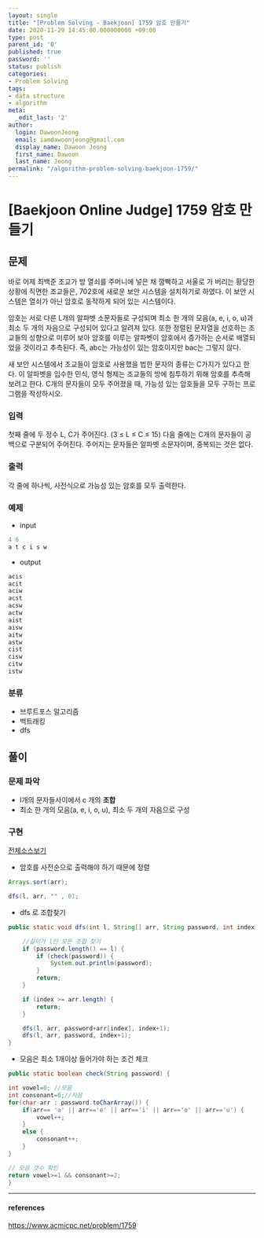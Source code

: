 ```yaml
---
layout: single
title: "[Problem Solving - Baekjoon] 1759 암호 만들기"
date: 2020-11-29 14:45:00.000000000 +09:00
type: post
parent_id: '0'
published: true
password: ''
status: publish
categories:
- Problem Solving
tags:
- data structure
- algorithm
meta:
  _edit_last: '2'
author:
  login: DawoonJeong
  email: iamdawoonjeong@gmail.com
  display_name: Dawoon Jeong
  first_name: Dawoon
  last_name: Jeong
permalink: "/algorithm-problem-solving-baekjoon-1759/"
---
```

# [Baekjoon Online Judge] 1759 암호 만들기

## 문제
바로 어제 최백준 조교가 방 열쇠를 주머니에 넣은 채 깜빡하고 서울로 가 버리는 황당한 상황에 직면한 조교들은, 702호에 새로운 보안 시스템을 설치하기로 하였다. 이 보안 시스템은 열쇠가 아닌 암호로 동작하게 되어 있는 시스템이다.

암호는 서로 다른 L개의 알파벳 소문자들로 구성되며 최소 한 개의 모음(a, e, i, o, u)과 최소 두 개의 자음으로 구성되어 있다고 알려져 있다. 또한 정렬된 문자열을 선호하는 조교들의 성향으로 미루어 보아 암호를 이루는 알파벳이 암호에서 증가하는 순서로 배열되었을 것이라고 추측된다. 즉, abc는 가능성이 있는 암호이지만 bac는 그렇지 않다.

새 보안 시스템에서 조교들이 암호로 사용했을 법한 문자의 종류는 C가지가 있다고 한다. 이 알파벳을 입수한 민식, 영식 형제는 조교들의 방에 침투하기 위해 암호를 추측해 보려고 한다. C개의 문자들이 모두 주어졌을 때, 가능성 있는 암호들을 모두 구하는 프로그램을 작성하시오.

### 입력
첫째 줄에 두 정수 L, C가 주어진다. (3 ≤ L ≤ C ≤ 15) 다음 줄에는 C개의 문자들이 공백으로 구분되어 주어진다. 주어지는 문자들은 알파벳 소문자이며, 중복되는 것은 없다.

### 출력
각 줄에 하나씩, 사전식으로 가능성 있는 암호를 모두 출력한다.

### 예제

- input

```java
4 6
a t c i s w
```

- output

```java
acis
acit
aciw
acst
acsw
actw
aist
aisw
aitw
astw
cist
cisw
citw
istw
```

### 분류
- 브루트포스 알고리즘
- 백트래킹
- dfs

## 풀이

### 문제 파악
- l개의 문자들사이에서 c 개의 **조합**
- 최소 한 개의 모음(a, e, i, o, u), 최소 두 개의 자음으로 구성

### 구현

[전체소스보기](https://github.com/iamdawoonjeong/java-datastructure-algorithm/blob/master/java-algorithm-problem-solving/src/baekjoon/problem1759/Main.java)


- 암호를 사전순으로 출력해야 하기 때문에 정렬

```java   
Arrays.sort(arr);

dfs(l, arr, "" , 0);
```

- dfs 로 조합찾기

```java
public static void dfs(int l, String[] arr, String password, int index) {

	//길이가 l인 모든 조합 찾기  
	if (password.length() == l) {
	    if (check(password)) {
	        System.out.println(password);
	    }
	    return;
	}

	if (index >= arr.length) {
	    return;
	}

	dfs(l, arr, password+arr[index], index+1);
	dfs(l, arr, password, index+1);
}
```

- 모음은 최소 1개이상 들어가야 하는 조건 체크

```java
public static boolean check(String password) {

int vowel=0; //모음
int consonant=0;//자음
for(char arr : password.toCharArray()) {
    if(arr== 'a' || arr=='e' || arr=='i' || arr=='o' || arr=='u') {
        vowel++;
    }
    else {
        consonant++;
    }
}

// 모음 갯수 확인
return vowel>=1 && consonant>=2;
}

```

---

#### references
<https://www.acmicpc.net/problem/1759>

